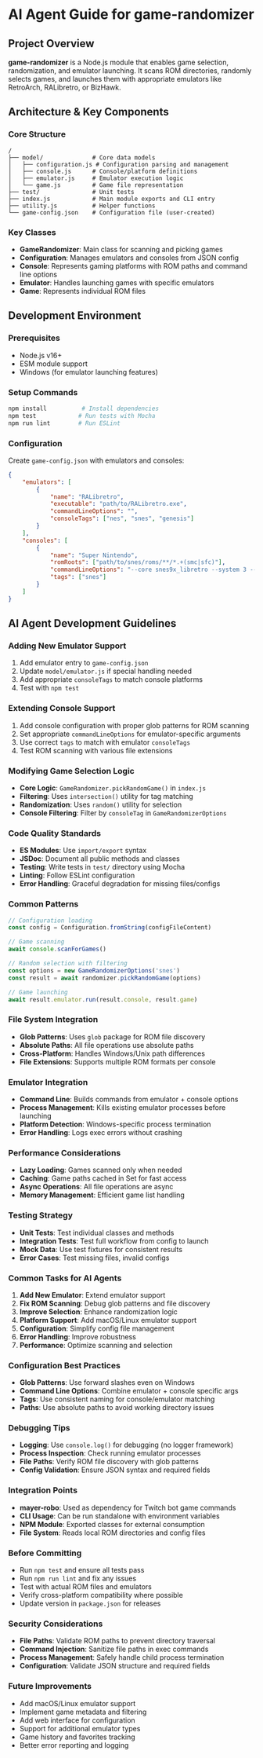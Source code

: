 # AI Agent Guide for game-randomizer

## Project Overview
**game-randomizer** is a Node.js module that enables game selection, randomization, and emulator launching. It scans ROM directories, randomly selects games, and launches them with appropriate emulators like RetroArch, RALibretro, or BizHawk.

## Architecture & Key Components

### Core Structure
```
/
├── model/              # Core data models
│   ├── configuration.js # Configuration parsing and management
│   ├── console.js      # Console/platform definitions
│   ├── emulator.js     # Emulator execution logic
│   └── game.js         # Game file representation
├── test/               # Unit tests
├── index.js            # Main module exports and CLI entry
├── utility.js          # Helper functions
└── game-config.json    # Configuration file (user-created)
```

### Key Classes
- **GameRandomizer**: Main class for scanning and picking games
- **Configuration**: Manages emulators and consoles from JSON config
- **Console**: Represents gaming platforms with ROM paths and command line options
- **Emulator**: Handles launching games with specific emulators
- **Game**: Represents individual ROM files

## Development Environment

### Prerequisites
- Node.js v16+
- ESM module support
- Windows (for emulator launching features)

### Setup Commands
```bash
npm install          # Install dependencies
npm test            # Run tests with Mocha
npm run lint        # Run ESLint
```

### Configuration
Create `game-config.json` with emulators and consoles:
```json
{
    "emulators": [
        {
            "name": "RALibretro",
            "executable": "path/to/RALibretro.exe",
            "commandLineOptions": "",
            "consoleTags": ["nes", "snes", "genesis"]
        }
    ],
    "consoles": [
        {
            "name": "Super Nintendo",
            "romRoots": ["path/to/snes/roms/**/*.+(smc|sfc)"],
            "commandLineOptions": "--core snes9x_libretro --system 3 --game",
            "tags": ["snes"]
        }
    ]
}
```

## AI Agent Development Guidelines

### Adding New Emulator Support
1. Add emulator entry to `game-config.json`
2. Update `model/emulator.js` if special handling needed
3. Add appropriate `consoleTags` to match console platforms
4. Test with `npm test`

### Extending Console Support
1. Add console configuration with proper glob patterns for ROM scanning
2. Set appropriate `commandLineOptions` for emulator-specific arguments
3. Use correct `tags` to match with emulator `consoleTags`
4. Test ROM scanning with various file extensions

### Modifying Game Selection Logic
- **Core Logic**: `GameRandomizer.pickRandomGame()` in `index.js`
- **Filtering**: Uses `intersection()` utility for tag matching
- **Randomization**: Uses `random()` utility for selection
- **Console Filtering**: Filter by `consoleTag` in `GameRandomizerOptions`

### Code Quality Standards
- **ES Modules**: Use `import/export` syntax
- **JSDoc**: Document all public methods and classes
- **Testing**: Write tests in `test/` directory using Mocha
- **Linting**: Follow ESLint configuration
- **Error Handling**: Graceful degradation for missing files/configs

### Common Patterns
```javascript
// Configuration loading
const config = Configuration.fromString(configFileContent)

// Game scanning
await console.scanForGames()

// Random selection with filtering
const options = new GameRandomizerOptions('snes')
const result = await randomizer.pickRandomGame(options)

// Game launching
await result.emulator.run(result.console, result.game)
```

### File System Integration
- **Glob Patterns**: Uses `glob` package for ROM file discovery
- **Absolute Paths**: All file operations use absolute paths
- **Cross-Platform**: Handles Windows/Unix path differences
- **File Extensions**: Supports multiple ROM formats per console

### Emulator Integration
- **Command Line**: Builds commands from emulator + console options
- **Process Management**: Kills existing emulator processes before launching
- **Platform Detection**: Windows-specific process termination
- **Error Handling**: Logs exec errors without crashing

### Performance Considerations
- **Lazy Loading**: Games scanned only when needed
- **Caching**: Game paths cached in Set for fast access
- **Async Operations**: All file operations are async
- **Memory Management**: Efficient game list handling

### Testing Strategy
- **Unit Tests**: Test individual classes and methods
- **Integration Tests**: Test full workflow from config to launch
- **Mock Data**: Use test fixtures for consistent results
- **Error Cases**: Test missing files, invalid configs

### Common Tasks for AI Agents
1. **Add New Emulator**: Extend emulator support
2. **Fix ROM Scanning**: Debug glob patterns and file discovery
3. **Improve Selection**: Enhance randomization logic
4. **Platform Support**: Add macOS/Linux emulator support
5. **Configuration**: Simplify config file management
6. **Error Handling**: Improve robustness
7. **Performance**: Optimize scanning and selection

### Configuration Best Practices
- **Glob Patterns**: Use forward slashes even on Windows
- **Command Line Options**: Combine emulator + console specific args
- **Tags**: Use consistent naming for console/emulator matching
- **Paths**: Use absolute paths to avoid working directory issues

### Debugging Tips
- **Logging**: Use `console.log()` for debugging (no logger framework)
- **Process Inspection**: Check running emulator processes
- **File Paths**: Verify ROM file discovery with glob patterns
- **Config Validation**: Ensure JSON syntax and required fields

### Integration Points
- **mayer-robo**: Used as dependency for Twitch bot game commands
- **CLI Usage**: Can be run standalone with environment variables
- **NPM Module**: Exported classes for external consumption
- **File System**: Reads local ROM directories and config files

### Before Committing
- Run `npm test` and ensure all tests pass
- Run `npm run lint` and fix any issues
- Test with actual ROM files and emulators
- Verify cross-platform compatibility where possible
- Update version in `package.json` for releases

### Security Considerations
- **File Paths**: Validate ROM paths to prevent directory traversal
- **Command Injection**: Sanitize file paths in exec commands
- **Process Management**: Safely handle child process termination
- **Configuration**: Validate JSON structure and required fields

### Future Improvements
- Add macOS/Linux emulator support
- Implement game metadata and filtering
- Add web interface for configuration
- Support for additional emulator types
- Game history and favorites tracking
- Better error reporting and logging
